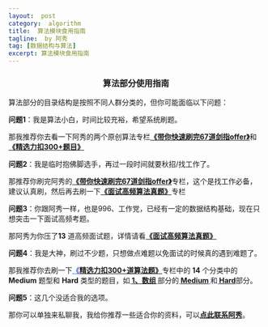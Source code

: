 ```yaml
---
layout:  post
category:  algorithm
title:  算法模块食用指南
tagline:  by 阿秀
tag: [数据结构与算法]
excerpt: 算法模块食用指南
---
```






<h3 align="center">算法部分使用指南</h3>

算法部分的目录结构是按照不同人群分类的，但你可能面临以下问题：



**问题1**：我是算法小白，时间比较充裕，希望系统刷题。

那我推荐你去看一下阿秀的两个原创算法专栏<font style="font-weight:bold; color:#4169E1;text-decoration:underline;" target="_blank">**[《带你快速刷完67道剑指offer》](https://interviewguide.cn/#/Doc/Knowledge/%E7%AE%97%E6%B3%95/%E5%B8%A6%E4%BD%A0%E5%BF%AB%E9%80%9F%E5%88%B7%E5%AE%8C67%E9%81%93%E5%89%91%E6%8C%87offer/README?id=%e5%b8%a6%e4%bd%a0%e5%bf%ab%e9%80%9f%e5%88%b7%e5%ae%8c67%e9%81%93%e5%89%91%e6%8c%87offer)**</font>和<font style="font-weight:bold; color:#4169E1;text-decoration:underline;" target="_blank">**[《精选力扣300+题目》](https://interviewguide.cn/#/Doc/Knowledge/%E7%AE%97%E6%B3%95/LeetCode%E9%A2%98%E8%A7%A3/README)**</font>





**问题2**：我是临时抱佛脚选手，再过一段时间就要秋招/找工作了。

那推荐你刷完阿秀的<font style="font-weight:bold; color:#4169E1;text-decoration:underline;" target="_blank">**[《带你快速刷完67道剑指offer》](https://interviewguide.cn/#/Doc/Knowledge/%E7%AE%97%E6%B3%95/%E5%B8%A6%E4%BD%A0%E5%BF%AB%E9%80%9F%E5%88%B7%E5%AE%8C67%E9%81%93%E5%89%91%E6%8C%87offer/README?id=%e5%b8%a6%e4%bd%a0%e5%bf%ab%e9%80%9f%e5%88%b7%e5%ae%8c67%e9%81%93%e5%89%91%e6%8c%87offer)**</font>专栏，这个是找工作必备，建议认真刷，然后再去刷一下<font style="font-weight:bold; color:#4169E1;text-decoration:underline;" target="_blank">**[《面试高频算法真题》](https://interviewguide.cn/#/Doc/Knowledge/%E7%AE%97%E6%B3%95/%E7%B2%BE%E9%80%89%E9%AB%98%E9%A2%91%E9%9D%A2%E8%AF%95%E9%A2%98/%E7%B2%BE%E9%80%89%E9%AB%98%E9%A2%91%E9%9D%A2%E8%AF%95%E9%A2%98?id=%e7%b2%be%e9%80%89%e9%ab%98%e9%a2%91%e9%9d%a2%e8%af%95%e9%a2%98)**</font>专栏





**问题3**：你跟阿秀一样，也是996、工作党，已经有一定的数据结构基础，现在只想突击一下面试高频考题。

那阿秀为你压了**13** 道高频面试题，详情请看<font style="font-weight:bold; color:#4169E1;text-decoration:underline;" target="_blank">**[《面试高频算法真题》](https://interviewguide.cn/#/Doc/Knowledge/%E7%AE%97%E6%B3%95/%E7%B2%BE%E9%80%89%E9%AB%98%E9%A2%91%E9%9D%A2%E8%AF%95%E9%A2%98/%E7%B2%BE%E9%80%89%E9%AB%98%E9%A2%91%E9%9D%A2%E8%AF%95%E9%A2%98?id=%e7%b2%be%e9%80%89%e9%ab%98%e9%a2%91%e9%9d%a2%e8%af%95%e9%a2%98)**</font>



**问题4**：我是大神，刷过不少题，只想做点难题以免面试的时候真的遇到难题了。

那我推荐你去刷一下<font style="font-weight:bold; color:#4169E1;text-decoration:underline;" target="_blank">**《[精选力扣300+道算法题》](https://interviewguide.cn/#/Doc/Knowledge/%E7%AE%97%E6%B3%95/LeetCode%E9%A2%98%E8%A7%A3/README)**</font>专栏中的 **14** 个分类中的 **Medium** 题型和 **Hard** 类型的题目，如<font style="font-weight:bold; color:#4169E1;text-decoration:underline;" target="_blank"> [**1、数组**](https://interviewguide.cn/#/Doc/Knowledge/%E7%AE%97%E6%B3%95/LeetCode%E9%A2%98%E8%A7%A3/README) </font>部分的<font style="font-weight:bold; color:#4169E1;text-decoration:underline;" target="_blank"> **[Medium](https://interviewguide.cn/#/Doc/Knowledge/%E7%AE%97%E6%B3%95/LeetCode%E9%A2%98%E8%A7%A3/total/01-%E6%95%B0%E7%BB%84/README)** </font>和<font style="font-weight:bold; color:#4169E1;text-decoration:underline;" target="_blank"> **[Hard](https://interviewguide.cn/#/Doc/Knowledge/%E7%AE%97%E6%B3%95/LeetCode%E9%A2%98%E8%A7%A3/total/01-%E6%95%B0%E7%BB%84/README)**</font>部分。



**问题5**：这几个没适合我的选项。

那你可以单独来私聊我，我给你推荐一些适合你的资料，可以<font style="font-weight:bold; color:#4169E1;text-decoration:underline;">[点此联系阿秀](https://interviewguide.cn/#/Doc/Other/ContactMe/ContactMe?id=%e8%81%94%e7%b3%bb%e9%98%bf%e7%a7%80)</font>。

